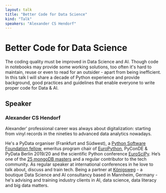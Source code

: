 ```yaml
---
layout: talk
title: "Better Code for Data Science"
kind: "Talk"
speakers: "Alexander CS Hendorf"
---
```


# Better Code for Data Science

The coding quality must be improved in Data Science and AI. 
Though code in notebooks may provide some working solutions, too often it's hard to maintain, reuse or even to read for an outsider - apart from being inefficient.
In this talk I will share a decade of Python experience and provide background, good practices and guidelines that enable everyone to write proper code for Data & AI.

## Speaker

### Alexander CS Hendorf

Alexander' professional career was always about digitalization: starting from vinyl records in the nineties to advanced data analytics nowadays. 

He's a PyData organiser (Frankfurt and Südwest), a [Python Software Foundation fellow](https://python.org), emeritus program chair of [EuroPython](https://europython.eu), PyConDE & PyData Berlin 2019/20 and the scientific Python conference [EuroSciPy](https://eurscipy.org). He’s one of the [25 mongoDB masters](https://www.mongodb.com/community/masters) and a regular contributor to the tech community. As regular speaker at international conferences in he love to talk about, discuss and train tech.
Being a partner at [Königsweg](https://www.koenigsweg.com/index_ger.html) - a boutique Data Science and AI consultancy based in Mannheim, Germany - he's advising and training industry clients in AI, data science, data literacy and big data matters.

